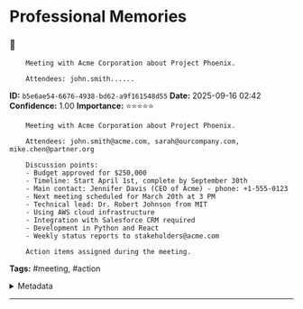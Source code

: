 # Professional Memories

### 📝 
        Meeting with Acme Corporation about Project Phoenix.
        
        Attendees: john.smith......
**ID:** `b5e6ae54-6676-4938-bd62-a9f161548d55`
**Date:** 2025-09-16 02:42
**Confidence:** 1.00
**Importance:** ⭐⭐⭐⭐⭐


        Meeting with Acme Corporation about Project Phoenix.
        
        Attendees: john.smith@acme.com, sarah@ourcompany.com, mike.chen@partner.org
        
        Discussion points:
        - Budget approved for $250,000
        - Timeline: Start April 1st, complete by September 30th
        - Main contact: Jennifer Davis (CEO of Acme) - phone: +1-555-0123
        - Next meeting scheduled for March 20th at 3 PM
        - Technical lead: Dr. Robert Johnson from MIT
        - Using AWS cloud infrastructure
        - Integration with Salesforce CRM required
        - Development in Python and React
        - Weekly status reports to stakeholders@acme.com
        
        Action items assigned during the meeting.
        

**Tags:** #meeting, #action

<details>
<summary>Metadata</summary>

```json
{
  "id": "b5e6ae54-6676-4938-bd62-a9f161548d55",
  "content": "\n        Meeting with Acme Corporation about Project Phoenix.\n        \n        Attendees: john.smith@acme.com, sarah@ourcompany.com, mike.chen@partner.org\n        \n        Discussion points:\n        - Budget approved for $250,000\n        - Timeline: Start April 1st, complete by September 30th\n        - Main contact: Jennifer Davis (CEO of Acme) - phone: +1-555-0123\n        - Next meeting scheduled for March 20th at 3 PM\n        - Technical lead: Dr. Robert Johnson from MIT\n        - Using AWS cloud infrastructure\n        - Integration with Salesforce CRM required\n        - Development in Python and React\n        - Weekly status reports to stakeholders@acme.com\n        \n        Action items assigned during the meeting.\n        ",
  "summary": "\n        Meeting with Acme Corporation about Project Phoenix.\n        \n        Attendees: john.smith...",
  "category": "professional",
  "subcategory": null,
  "entities": [],
  "action_items": [],
  "relations": [],
  "timestamp": "2025-09-16T02:42:03.717610",
  "source_timestamp": "2025-09-16T02:42:03.716536",
  "confidence": 1.0,
  "importance": 5,
  "provenance": {
    "source": "conversation",
    "contact_id": "entity_test",
    "processing_version": "1.0.0"
  },
  "utterance_ids": [
    "855d4fe9-060c-43a1-b61e-7f90a36e17f9"
  ],
  "tags": [
    "meeting",
    "action"
  ],
  "keywords": [
    "acme",
    "meeting",
    "corporation",
    "about",
    "project",
    "phoenix",
    "attendees",
    "john",
    "smith",
    "sarah"
  ],
  "context": {
    "id": "1ae35ae0-6d1a-45d9-b3c4-aa9a33fe3586",
    "meeting_title": null,
    "meeting_type": "general",
    "participants": [
      {
        "id": "entity_test",
        "name": "entity_test",
        "utterance_count": 1
      }
    ],
    "scheduled_time": null,
    "actual_time": "2025-09-16T02:42:03.716536",
    "duration": 0,
    "location": null,
    "agenda": null,
    "related_documents": [],
    "previous_meeting_id": null,
    "next_meeting_id": null,
    "project": null,
    "metadata": {}
  },
  "related_memory_ids": [],
  "corrections": [],
  "verified": false,
  "visibility": "private",
  "metadata": {}
}
```
</details>

---
